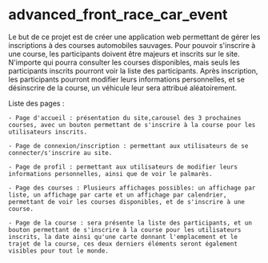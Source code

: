 # advanced_front_race_car_event

Le but de ce projet est de créer une application web permettant de gérer les inscriptions à des courses automobiles sauvages.
Pour pouvoir s'inscrire à une course, les participants doivent être majeurs et inscrits sur le site.
N'importe qui pourra consulter les courses disponibles, mais seuls les participants inscrits pourront voir la liste des participants.
Après inscription, les participants pourront modifier leurs informations personnelles, et se désinscrire de la course, un véhicule leur sera attribué aléatoirement.

Liste des pages :

    - Page d'accueil : présentation du site,carousel des 3 prochaines courses, avec un bouton permettant de s'inscrire à la course pour les utilisateurs inscrits.

    - Page de connexion/inscription : permettant aux utilisateurs de se connecter/s'inscrire au site.

    - Page de profil : permettant aux utilisateurs de modifier leurs informations personnelles, ainsi que de voir le palmarès.

    - Page des courses : Plusieurs affichages possibles: un affichage par liste, un affichage par carte et un affichage par calendrier, permettant de voir les courses disponibles, et de s'inscrire à une course.

    - Page de la course : sera présente la liste des participants, et un bouton permettant de s'inscrire à la course pour les utilisateurs inscrits, la date ainsi qu'une carte donnant l'emplacement et le trajet de la course, ces deux derniers éléments seront également visibles pour tout le monde.

